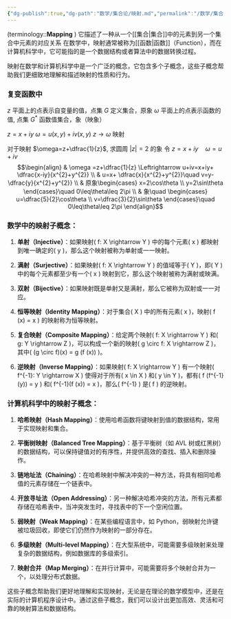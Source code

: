 ```yaml
---
{"dg-publish":true,"dg-path":"数学/集合论/映射.md","permalink":"/数学/集合论/映射/","dgPassFrontmatter":true,"noteIcon":"","created":"2024-05-21T15:20:28.345+08:00","updated":"2024-09-17T12:43:00.905+08:00"}
---
```


(terminology::**Mapping** )
它描述了一种从一个[[集合\|集合]]中的元素到另一个集合中元素的对应关系
在数学中，映射通常被称为[[函数\|函数]]（Function），而在计算机科学中，它可能指的是一个数据结构或者算法中的数据转换过程。

映射在数学和计算机科学中是一个广泛的概念，它包含多个子概念，这些子概念帮助我们更细致地理解和描述映射的性质和行为。
### 复变函数中
$z$ 平面上的点表示自变量的值，点集 $G$ 定义集合，原象
$\omega$ 平面上的点表示函数的值,   点集 $G^{*}$ 函数值集合，象（映象）

$z=x+iy$
$\omega=u(x,y)+iv(x,y)$
$z\to \omega$ 映射

对于映射 $\omega=z+\dfrac{1}{z}$, 求圆周 $|z|=2$ 的象
令 $z=x+iy\quad \omega=u+iv$
$$\begin{align}
 & \omega =z+\dfrac{1}{z} \Leftrightarrow u+iv=x+iy+ \dfrac{x-iy}{x^{2}+y^{2}} \\
 & u=x+ \dfrac{x}{x^{2}+y^{2}}\quad v=y- \dfrac{y}{x^{2}+y^{2}} \\
 & 原象\begin{cases}
x=2\cos\theta \\
y=2\sin\theta
\end{cases}\quad 0\leq\theta\leq 2\pi \\
 & 象\quad \begin{cases}
u=\dfrac{5}{2}\cos\theta \\
v=\dfrac{3}{2}\sin\theta
\end{cases}\quad 0\leq\theta\leq 2\pi
\end{align}$$

### 数学中的映射子概念：

1. **单射（Injective）**：如果映射\( f: X \rightarrow Y \) 中的每个元素\( x \) 都映射到唯一确定的\( y \)，那么这个映射被称为单射或一一映射。

2. **满射（Surjective）**：如果映射\( f: X \rightarrow Y \) 的值域等于\( Y \)，即\( Y \) 中的每个元素都至少有一个\( x \) 映射到它，那么这个映射被称为满射或映满。

3. **双射（Bijective）**：如果映射既是单射又是满射，那么它被称为双射或一一对应。

4. **恒等映射（Identity Mapping）**：对于集合\( X \) 中的所有元素\( x \)，映射\( f (x) = x \) 的映射称为恒等映射。

5. **复合映射（Composite Mapping）**：给定两个映射\( f: X \rightarrow Y \) 和\( g: Y \rightarrow Z \)，可以构成一个新的映射\( g \circ f: X \rightarrow Z \)，其中\( (g \circ f)(x) = g (f (x)) \)。

6. **逆映射（Inverse Mapping）**：如果映射\( f: X \rightarrow Y \) 有一个映射\( f^{-1}: Y \rightarrow X \) 使得对于所有\( x \in X \) 和\( y \in Y \)，都有\( f (f^{-1}(y)) = y \) 和\( f^{-1}(f (x)) = x \)，那么\( f^{-1} \) 是\( f \) 的逆映射。

### 计算机科学中的映射子概念：

1. **哈希映射（Hash Mapping）**：使用哈希函数将键映射到值的数据结构，常用于实现映射和集合。

2. **平衡树映射（Balanced Tree Mapping）**：基于平衡树（如 AVL 树或红黑树）的数据结构，可以保持键值对的有序性，并提供高效的查找、插入和删除操作。

3. **链地址法（Chaining）**：在哈希映射中解决冲突的一种方法，将具有相同哈希值的元素存储在一个链表中。

4. **开放寻址法（Open Addressing）**：另一种解决哈希冲突的方法，所有元素都存储在哈希表中，当冲突发生时，寻找表中的下一个空闲位置。

5. **弱映射（Weak Mapping）**：在某些编程语言中，如 Python，弱映射允许键被垃圾回收，即使它们仍然作为映射的一部分存在。

6. **多级映射（Multi-level Mapping）**：在大型系统中，可能需要多级映射来处理复杂的数据结构，例如数据库的多级索引。

7. **映射合并（Map Merging）**：在并行计算中，可能需要将多个映射合并为一个，以处理分布式数据。

这些子概念帮助我们更好地理解和实现映射，无论是在理论的数学模型中，还是在实际的计算机程序设计中。通过这些子概念，我们可以设计出更加高效、灵活和可靠的映射算法和数据结构。